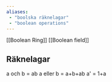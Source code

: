 ```yaml
---
aliases:
 - "boolska räknelagar"
 - "boolean operations"
---
```


[[Boolean Ring]]
[[Boolean field]]

## Räknelagar
a och b = ab
a eller b = a+b+ab
a' = 1+a

